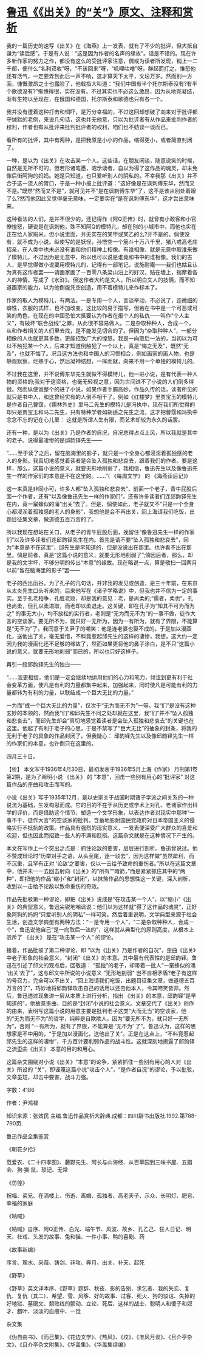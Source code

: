 # [鲁迅《《出关》的“关”》原文、注释和赏析](https://www.vrrw.net/wx/9799.html)

我的一篇历史的速写《出关》在《海燕》上一发表，就有了不少的批评，但大抵自谦为“读后感”。于是有人说：“这是因为作者的名声的缘故”。话是不错的。现在许多新作家的努力之作，都没有这么的受批评家注意，偶或为读者所发现，销上一二千部，便什么“名利双收”呀，“不该回来”呀，“叽哩咕噜”呀，群起而打之，惟恐他还有活气，一定要弄到此后一声不响，这才算天下太平，文坛万岁。然而别一方面，慷慨激昂之士也露脸了，他戟指大叫道：“我们中国有半个托尔斯泰没有?有半个歌德没有?”惭愧得很，实在没有。不过其实也不必这么激昂，因为从地壳凝结，渐有生物以至现在，在俄国和德国，托尔斯泰和歌德也只有各一个。

我并没有遭着这种打击和恫吓，是万分幸福的，不过这回却想破了向来对于批评都守缄默的老例，来说几句话，这也并无他意，只以为批评者有从作品来批判作者的权利，作者也有从批评来批判批评者的权利，咱们也不妨谈一谈而已。

看所有的批评，其中有两种，是把我原是小小的作品，缩得更小，或者简直封闭了。

一种，是以为《出关》在攻击某一个人。这些话，在朋友闲谈，随意说笑的时候，自然是无所不可的，但若形诸笔墨，昭示读者，自以为得了这作品的魂灵，却未免像后街阿狗的妈妈。她是只知道，也只爱听别人的阴私的。不幸我那《出关》并不合于这一流人的胃口，于是一种小报上批评道：“这好像是在讽刺傅东华，然而又不是。”既然“然而又不是”，就可见并不“是在讽刺傅东华”了，这不是该从别处着眼了么?然而他因此又觉得毫无意味，一定要实在“是在讽刺傅东华”，这才尝出意味来。

这种看法的人们，是并不很少的，还记得作《阿Q正传》时，就曾有小政客和小官僚惶怒，硬说是在讽刺他，殊不知阿Q的模特儿，却在别的小城市中，而他也实在正在给人家捣米。但小说里面，并无实在的某甲或某乙的么?并不是的。倘使没有，就不成为小说。纵使写的是妖怪，孙悟空一个筋斗十万八千里，猪八戒高老庄招亲，在人类中也未必没有谁和他们精神上相像。有谁相像，就是无意中取谁来做了模特儿，不过因为是无意中，所以也可以说是谁竟和书中的谁相像。我们的古人，是早觉得做小说要用模特儿的，记得有一部笔记，说施耐庵——我们也姑且认为真有这作者罢——请画家画了一百零八条梁山泊上的好汉，贴在墙上，揣摩着各人的神情，写成了《水浒》。但这作者大约是文人，所以明白文人的技俩，而不知道画家的能力，以为他倒能凭空创造，用不着模特儿来作标本了。

作家的取人为模特儿，有两法。一是专用一个人，言谈举动，不必说了，连微细的癖性，衣服的式样，也不加改变。这比较的易于描写，但若在书中是一个可恶或可笑的角色，在现在的中国恐怕大抵要认为作者在报个人的私仇——叫作“个人主义”，有破坏“联合战线”之罪，从此很不容易做人。二是杂取种种人，合成一个，从和作者相关的人们里去找，是不能发见切合的了。但因为“杂取种种人”，一部分相像的人也就更其多数，更能招致广大的惶怒。我是一向取后一法的，当初以为可以不触犯某一个人，后来才知道倒触犯了一个以上，真是“悔之无及”，既然“无及”，也就不悔了。况且这方法也和中国人的习惯相合，例如画家的画人物，也是静观默察，烂熟于心，然后凝神结想，一挥而就，向来不用一个单独的模特儿的。

不过我在这里，并不说傅东华先生就做不得模特儿，他一进小说，是有代表一种人物的资格的;我对于这资格，也毫无轻视之意，因为世间进不了小说的人们倒多得很。然而纵使谁整个的进了小说，如果作者手腕高妙，作品久传的话，读者所见的就只是书中人，和这曾经实有的人倒不相干了。例如《红楼梦》里贾宝玉的模特儿是作者自己曹霑，《儒林外史》里马二先生的模特儿是冯执中，现在我们所觉得的却只是贾宝玉和马二先生，只有特种学者如胡适之先生之流，这才把曹霑和冯执中念念不忘的记在心儿里： 这就是所谓人生有限，而艺术却较为永久的话罢。

还有一种，是以为《出关》乃是作者的自况，自况总得占点上风，所以我就是其中的老子。说得最凄惨的是邱韵铎先生——

“……至于读了之后，留在脑海里的影子，就只是一个全身心都浸淫着孤独感的老人的身影。我真切地感觉着读者是会坠入孤独和悲哀去，跟着我们的作者。要是这样，那么，这篇小说的意义，就要无形地削弱了，我相信，鲁迅先生以及像鲁迅先生一样的作家们的本意是不在这里的。……”( 《每周文学》 的 《海燕读后记》)

这一来真是非同小可，许多人都“坠入孤独和悲哀去”，前面一个老子，青牛屁股后面一个作者，还有“以及像鲁迅先生一样的作家们”，还有许多读者们连邱韵铎先生在内，竟一窠蜂似的涌“出关”去了。但是，倘使如此，老子就又不“只是一个全身心都浸淫着孤独感的老人的身影”，我想他是会不再出关，回上海请我们吃饭，出题目征集文章，做道德五百万言的了。

所以我现在想站在关口，从老子的青牛屁股后面，挽留住“像鲁迅先生一样的作家们”以及许多读者们连邱韵铎先生在内。首先是请不要“坠入孤独和悲哀去”，因为“本意是不在这里”，邱先生是早知道的，但是没说出在那里。也许看不出在那里。倘是前者，真是“这篇小说的意义，就要无形地削弱了”;倘因后者，那么，却是我的文字坏，不够分明的传出“本意”的缘故。现在略说一点，算是敬扫一回两月以前“留在脑海里的影子”罢——

老子的西出函谷，为了孔子的几句话，并非我的发见或创造，是三十年前，在东京从太炎先生口头听来的，后来他写在《诸子学略说》中，但我也并不信为一定的事实。至于孔老相争，孔胜老败，却是我的意见：老，是尚柔的;“儒者，柔也”，孔也尚柔，但孔以柔进取，而老却以柔退走。这关键，即在孔子为“知其不可为而为之” 的事无大小，均不放松的实行者，老则是“无为而无不为”的一事不做，徒作大言的空谈家。要无所不为，就只好一无所为，因为一有所为，就有了界限，不能算是“无不为”了。我同意于关尹子的嘲笑：他是连老婆也娶不成的。于是加以漫画化，送他出了关，毫无爱惜，不料竟惹起邱先生的这样的凄惨，我想，这大约一定因为我的漫画化还不足够的缘故了，然而如果更将他的鼻子涂白，是不只“这篇小说的意义，就要无形地削弱”而已的，所以也只好这样子。

再引一段邱韵铎先生的独白——

“……我更相信，他们是一定会继续地运用他们的心力和笔力，倾注到更有利于社会变革方面，使凡是有利的力量都集中起来，加强起来，同时使凡是可能有利的力量都转为有利的力量，以联结成一个巨大无比的力量。”

一为而“成一个巨大无比的力量”，仅次于“无为而无不为”一等，我“们”是没有这种玄妙的本领的，然而我“们”和邱先生不同之处却就在这里，我“们”并不“坠入孤独和悲哀去”，而邱先生却会“真切地感觉着读者是会坠入孤独和悲哀去”的关键也在这里。他起了有利于老子的心思，于是不禁写了“巨大无比”的抽象的封条，将我的无利于老子的具象的作品封闭了。但我疑心： 邱韵铎先生以及像邱韵铎先生一样的作家们的本意，也许倒只在这里的。

四月三十日。



【析】 本文写于1936年4月30日，最初发表于1936年5月上海《作家》 月刊第1卷第2期，是为了阐明小说 《出关》 的 “本意”，回击一些别有用心的“批评家” 对这篇作品的歪曲和攻击而写的。

小说《出关》写于1935年12月，是以史家关于战国时期诸子学派之间关系的一种说法为基础，生发构思而成。它的目的不在于从历史或学术上对孔、老诸家作出科学的评价，而是借助这个情节，塑造一个文学形象，以表达作者对现实中那种“一事不干，徒作大言”的空谈家的批判，含蓄地影射国民党政府对日本帝国主义的侵略实行不抵抗的政策。作品具有强烈的现实意义，一发表便深受广大群众的喜爱和欢迎，但也因此而招致一些人的不满和贬损。这篇杂文就是在这种情况下产生的。

本文在写作上一个突出之点是：抓住论敌的要害，层层进行剖析。鲁迅曾说过。他不赞成辩论时“历举对手之语，从头至尾，逐一驳去”，因为这样做“虽然犀利，而不沉重，且罕有正对 ‘论敌’之要害，仅以一击给予致命的重伤者。”所以在这篇文章中，他并未一一去回击射向《出关》的“所有”“暗箭，”而是紧紧抓住其中的“两种”，即把他的作品“缩小”和“封闭”，以抹煞作品的思想性这一关键，深入剖析，收到以一击给予论敌以致命重伤的奇效。

作品先批驳第一种谬论，即把《出关》说成是“在攻击某一个人”，以“缩小”《出关》的典型意义。鲁迅尖锐地嘲讽说：他们以为这样就“得了这作品的魂灵”，正好象阿狗的妈妈“只爱听别人的阴私”一样可笑。然后着重说明，文学典型来源于社会生活，创造文学典型有两种方法：“一是专用一个人”，“二是杂取种种人，合成一个”，鲁迅说他自己“是一向取后一法的”，这样就从典型化的原则高度，从根本上驳斥了 《出关》 是在“攻击某一个人” 的谬论。

接着，作品批驳了第二种谬论，即 “以为《出关》乃是作者的自况”，歪曲《出关》中老子形象的社会意义，“封闭”《出关》的本意。其中最有代表性的是邱韵铎。鲁迅在引述了邱文的观点后，回敬道： “孤独”的老子，却带着一批人“一窠蜂似的涌 ‘出关’去了”，这与邱文中所说的小说意义 “无形地削弱” 岂不自相矛盾?老子有这样的号召力，完全可以不出关，“回上海请我们吃饭，出题目征集文章，做道德五百万言的了”，巧妙地将邱韵铎攻击自己的话用以还击他本人，令其啼笑皆非。然后，鲁迅透过现象进一层从本质上进行分析，指出 《出关》的本意，邱韵铎“是早知道的”，他故意歪曲，目的是“封闭”小说的社会意义。文章交代了《出关》创作的由来，表明写这篇小说的用意主要是批判老子这类“大而无当”的空谈家，他的“无为而无不为”的哲学，纯粹是自欺欺人。因为“要无所不为，就只好一无所为”，否则 “一有所为，就有了界限，不能算是 ‘无不为’ 了”。鲁迅认为，这样的思想家是不中用的，“于是加以漫画化，送他出了关”。正是在这点上，“不料竟惹起邱先生的这样的凄惨”，千方百计要削弱作品的战斗性。这就深刻地揭露了邱韵铎之流歪曲《出关》 本意的目的和用心。

这篇杂文围绕对小说《出关》“本意”的论争，紧紧抓住一些别有用心的人对《出关》所设的 “关”，即诬蔑这篇小说“攻击个人”，“是作者自况”的谬论，予以批驳，文章虽短，却击中要害，战斗力强。

字数：4186

作者：尹鸿禄

知识来源：张效民 主编.鲁迅作品赏析大辞典.成都：四川辞书出版社.1992.第788-790页.

鲁迅作品全集鉴赏

《朝花夕拾》

范爱农、《二十四孝图》、藤野先生、阿长与山海经、从百草园到三味书屋、五猖会、狗·猫·鼠、琐记、无常

《仿徨》

祝福、弟兄、在酒楼上、伤逝、离婚、孤独者、高老夫子、示众、长明灯、肥皂、幸福的家庭

《呐喊》

《呐喊》自序、阿Q正传、白光、端午节、风波、故乡、孔乙己、狂人日记、明天、社戏、头发的故事、兔和猫、一件小事、鸭的喜剧、药

《故事新编》

序言、理水、采薇、铸剑、非攻、奔月、出关、补天、起死

《野草》

《野草》英文译本序、《野草》题辞、秋夜、影的告别、求乞者、我的失恋、复仇、复仇〔其二〕、希望、雪、风筝、好的故事、过客、死火、狗的驳诘、失掉的好地狱、墓碣文、颓败线的颤动、立论、死后、这样的战士、聪明人和傻子和奴才、腊叶、淡淡的血痕中、一觉

杂文集

《伪自由书》、《而己集》、《花边文学》、《热风》、《坟》、《准风月谈》、《且介亭杂文》、《且介亭杂文附集》、《华盖集》、《华盖集续编》

